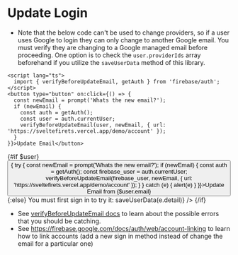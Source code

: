 <script lang="ts">
  import { verifyBeforeUpdateEmail, getAuth } from 'firebase/auth';
  import Button from 'svelte-pieces/ui/Button.svelte';
  import { user } from '../../../.kitbook/routes/demo/user';
  import { FirebaseUiAuth, saveUserData } from 'sveltefirets';
</script>

<!-- prettier-ignore -->
# Update Login

- Note that the below code can't be used to change providers, so if a user uses Google to login they can only change to another Google email. You must verify they are changing to a Google managed email before proceeding. One option is to check the `user.providerIds` array beforehand if you utilize the `saveUserData` method of this library.

```svelte
<script lang="ts">
  import { verifyBeforeUpdateEmail, getAuth } from 'firebase/auth';
</script>
<button type="button" on:click={() => {
  const newEmail = prompt('Whats the new email?');
  if (newEmail) {
    const auth = getAuth();
    const user = auth.currentUser;
    verifyBeforeUpdateEmail(user, newEmail, { url: 'https://sveltefirets.vercel.app/demo/account' });
  }
}}>Update Email</button>
```

<div class="not-prose">
  {#if $user}
    <Button
      onclick={() => {
        try {
          const newEmail = prompt('Whats the new email?');
          if (newEmail) {
            const auth = getAuth();
            const firebase_user = auth.currentUser;
            verifyBeforeUpdateEmail(firebase_user, newEmail, { url: 'https://sveltefirets.vercel.app/demo/account' });
          }
        } catch (e) {
          alert(e)
        }
      }}>Update Email from {$user.email}</Button>
  {:else}
    You must first sign in to try it:
    <FirebaseUiAuth on:authresult={(e) => saveUserData(e.detail)} />
  {/if}
</div>

- See [verifyBeforeUpdateEmail docs](https://firebase.google.com/docs/reference/js/v8/firebase.User#verifybeforeupdateemail) to learn about the possible errors that you should be catching.
- See https://firebase.google.com/docs/auth/web/account-linking to learn how to link accounts (add a new sign in method instead of change the email for a particular one)

